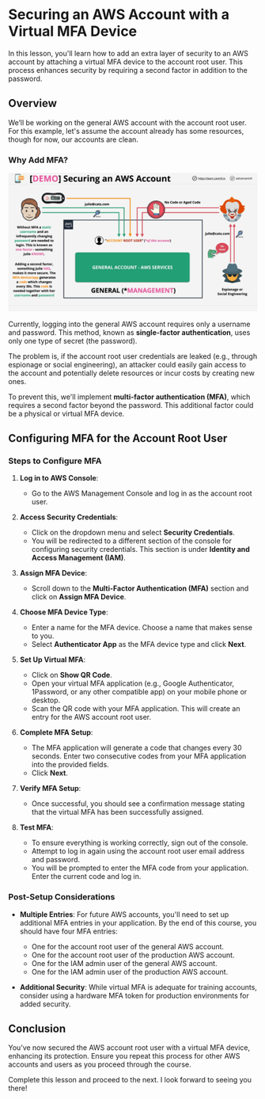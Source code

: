 # Securing an AWS Account with a Virtual MFA Device

In this lesson, you'll learn how to add an extra layer of security to an AWS account by attaching a virtual MFA device to the account root user. This process enhances security by requiring a second factor in addition to the password.

## Overview

We’ll be working on the general AWS account with the account root user. For this example, let's assume the account already has some resources, though for now, our accounts are clean.

### Why Add MFA?

![alt text](image-3.png)

Currently, logging into the general AWS account requires only a username and password. This method, known as **single-factor authentication**, uses only one type of secret (the password).

The problem is, if the account root user credentials are leaked (e.g., through espionage or social engineering), an attacker could easily gain access to the account and potentially delete resources or incur costs by creating new ones.

To prevent this, we'll implement **multi-factor authentication (MFA)**, which requires a second factor beyond the password. This additional factor could be a physical or virtual MFA device.

## Configuring MFA for the Account Root User

### Steps to Configure MFA

1. **Log in to AWS Console**:

   - Go to the AWS Management Console and log in as the account root user.

2. **Access Security Credentials**:

   - Click on the dropdown menu and select **Security Credentials**.
   - You will be redirected to a different section of the console for configuring security credentials. This section is under **Identity and Access Management (IAM)**.

3. **Assign MFA Device**:

   - Scroll down to the **Multi-Factor Authentication (MFA)** section and click on **Assign MFA Device**.

4. **Choose MFA Device Type**:

   - Enter a name for the MFA device. Choose a name that makes sense to you.
   - Select **Authenticator App** as the MFA device type and click **Next**.

5. **Set Up Virtual MFA**:

   - Click on **Show QR Code**.
   - Open your virtual MFA application (e.g., Google Authenticator, 1Password, or any other compatible app) on your mobile phone or desktop.
   - Scan the QR code with your MFA application. This will create an entry for the AWS account root user.

6. **Complete MFA Setup**:

   - The MFA application will generate a code that changes every 30 seconds. Enter two consecutive codes from your MFA application into the provided fields.
   - Click **Next**.

7. **Verify MFA Setup**:

   - Once successful, you should see a confirmation message stating that the virtual MFA has been successfully assigned.

8. **Test MFA**:
   - To ensure everything is working correctly, sign out of the console.
   - Attempt to log in again using the account root user email address and password.
   - You will be prompted to enter the MFA code from your application. Enter the current code and log in.

### Post-Setup Considerations

- **Multiple Entries**: For future AWS accounts, you'll need to set up additional MFA entries in your application. By the end of this course, you should have four MFA entries:

  - One for the account root user of the general AWS account.
  - One for the account root user of the production AWS account.
  - One for the IAM admin user of the general AWS account.
  - One for the IAM admin user of the production AWS account.

- **Additional Security**: While virtual MFA is adequate for training accounts, consider using a hardware MFA token for production environments for added security.

## Conclusion

You’ve now secured the AWS account root user with a virtual MFA device, enhancing its protection. Ensure you repeat this process for other AWS accounts and users as you proceed through the course.

Complete this lesson and proceed to the next. I look forward to seeing you there!
